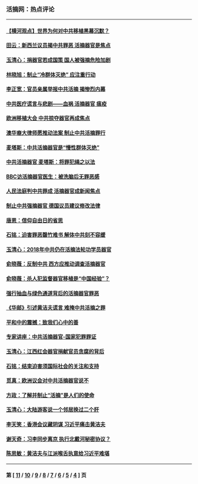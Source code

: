 ### 活摘网：热点评论
---
#### [【横河观点】世界为何对中共移植黑幕沉默？](../../pages/nf5879/n13244249.md?06290430) 
#### [田云：新西兰议员揭中共罪恶 活摘器官是焦点](../../pages/nf5879/n13070629.md?06290430) 
#### [玉清心：捐器官若成国策 国人被强摘危险加剧](../../pages/nf5879/n12802713.md?06290430) 
#### [林晓旭：制止“冷群体灭绝” 应注重行动](../../pages/nf5879/n12779736.md?06290430) 
#### [李正宽：官员亲属举报中共活摘 揭惨烈内幕](../../pages/nf5879/n12684490.md?06290430) 
#### [中共医疗谎言与悲剧——血祸 活摘器官 瘟疫](../../pages/nf5879/n12372103.md?06290430) 
#### [欧洲移植大会 中共掠夺器官再成焦点](../../pages/nf5879/n11538883.md?06290430) 
#### [澳华裔大律师愿推动法案 制止中共活摘罪行](../../pages/nf5879/n11377039.md?06290430) 
#### [麦塔斯：中共活摘器官是“慢性群体灭绝”](../../pages/nf5879/n11350529.md?06290430) 
#### [中共活摘器官 麦塔斯：将罪犯绳之以法](../../pages/nf5879/n11347973.md?06290430) 
#### [BBC访活摘器官医生：被洗脑后无罪恶感](../../pages/nf5879/n11335935.md?06290430) 
#### [人民法庭判中共罪成 活摘器官成新闻焦点](../../pages/nf5879/n11331578.md?06290430) 
#### [制止中共强摘器官 德国议员建议修改法律](../../pages/nf5879/n11249451.md?06290430) 
#### [唐恩：信仰自由日的省思](../../pages/nf5879/n11003525.md?06290430) 
#### [石铭：迫害罪恶罄竹难书  解体中共刻不容缓](../../pages/nf5879/n10942855.md?06290430) 
#### [玉清心：2018年中共仍在活摘法轮功学员器官](../../pages/nf5879/n10914646.md?06290430) 
#### [俞晓薇：反制中共 西方应推动调查活摘器官](../../pages/nf5879/n10794671.md?06290430) 
#### [俞晓薇：杀人犯监督器官移植是“中国经验”？](../../pages/nf5879/n10466427.md?06290430) 
#### [强行抽血与绿色通道背后的活摘器官罪恶](../../pages/nf5879/n10004708.md?06290430) 
#### [《华邮》引述黄洁夫谎言 难掩中共活摘之罪](../../pages/nf5879/n9642309.md?06290430) 
#### [平和中的震撼：致我们心中的善](../../pages/nf5879/n9021123.md?06290430) 
#### [专家讲座：中共活摘器官-国家犯罪罪证](../../pages/nf5879/n8828153.md?06290430) 
#### [玉清心：江西红会器官捐献官员贪腐的背后](../../pages/nf5879/n8522122.md?06290430) 
#### [石铭：结束迫害须国际社会的关注和支持](../../pages/nf5879/n8443497.md?06290430) 
#### [觅真：欧洲议会对中共活摘器官说不](../../pages/nf5879/n8337486.md?06290430) 
#### [方政：了解并制止“活摘”是人们的使命](../../pages/nf5879/n8329214.md?06290430) 
#### [玉清心：大陆游客说一个邻居换过二个肝](../../pages/nf5879/n8291404.md?06290430) 
#### [李天笑：香港会议藏阴谋 习近平痛击黄洁夫](../../pages/nf5879/n8241459.md?06290430) 
#### [谢天奇：习李同步离京 执行北戴河秘密协议？](../../pages/nf5879/n8230418.md?06290430) 
#### [陈思敏：黄洁夫与江派喉舌执意给习近平难堪](../../pages/nf5879/n8222166.md?06290430) 

---
#### 第 [ [11](./11.md?06290430) / [10](./10.md?06290430) / [9](./9.md?06290430) / [8](./8.md?06290430) / [7](./7.md?06290430) / [6](./6.md?06290430) / [5](./5.md?06290430) / [4](./4.md?06290430) ] 页
